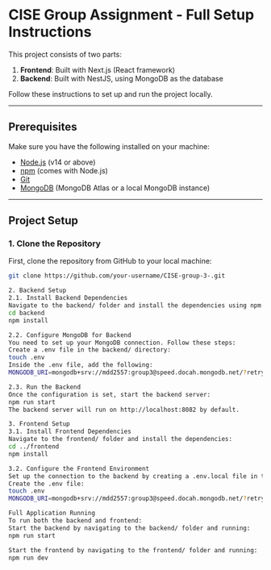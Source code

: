 # CISE Group Assignment - Full Setup Instructions

This project consists of two parts:
1. **Frontend**: Built with Next.js (React framework)
2. **Backend**: Built with NestJS, using MongoDB as the database

Follow these instructions to set up and run the project locally.

---

## Prerequisites

Make sure you have the following installed on your machine:

- [Node.js](https://nodejs.org/) (v14 or above)
- [npm](https://www.npmjs.com/) (comes with Node.js)
- [Git](https://git-scm.com/)
- [MongoDB](https://www.mongodb.com/cloud/atlas) (MongoDB Atlas or a local MongoDB instance)

---

## Project Setup

### 1. Clone the Repository

First, clone the repository from GitHub to your local machine:

```bash
git clone https://github.com/your-username/CISE-group-3-.git

2. Backend Setup
2.1. Install Backend Dependencies
Navigate to the backend/ folder and install the dependencies using npm:
cd backend
npm install

2.2. Configure MongoDB for Backend
You need to set up your MongoDB connection. Follow these steps:
Create a .env file in the backend/ directory:
touch .env
Inside the .env file, add the following:
MONGODB_URI=mongodb+srv://mdd2557:group3@speed.docah.mongodb.net/?retryWrites=true&w=majority

2.3. Run the Backend
Once the configuration is set, start the backend server:
npm run start
The backend server will run on http://localhost:8082 by default.

3. Frontend Setup
3.1. Install Frontend Dependencies
Navigate to the frontend/ folder and install the dependencies:
cd ../frontend
npm install

3.2. Configure the Frontend Environment
Set up the connection to the backend by creating a .env.local file in the frontend/ directory:
Create the .env file:
touch .env
MONGODB_URI=mongodb+srv://mdd2557:group3@speed.docah.mongodb.net/?retryWrites=true&w=majority

Full Application Running
To run both the backend and frontend:
Start the backend by navigating to the backend/ folder and running:
npm run start

Start the frontend by navigating to the frontend/ folder and running:
npm run dev















